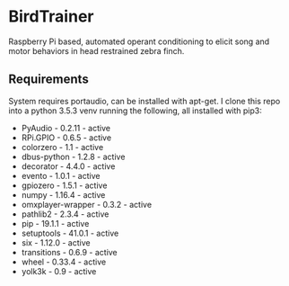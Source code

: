 # BirdTrainer
Raspberry Pi based, automated operant conditioning to elicit song and motor behaviors in head restrained zebra finch.

## Requirements
System requires portaudio, can be installed with apt-get. I clone this repo into a python 3.5.3 venv running the following, all installed with pip3:
* PyAudio         - 0.2.11       - active 
* RPi.GPIO        - 0.6.5        - active 
* colorzero       - 1.1          - active 
* dbus-python     - 1.2.8        - active 
* decorator       - 4.4.0        - active 
* evento          - 1.0.1        - active 
* gpiozero        - 1.5.1        - active 
* numpy           - 1.16.4       - active 
* omxplayer-wrapper - 0.3.2        - active 
* pathlib2        - 2.3.4        - active 
* pip             - 19.1.1       - active 
* setuptools      - 41.0.1       - active 
* six             - 1.12.0       - active 
* transitions     - 0.6.9        - active 
* wheel           - 0.33.4       - active 
* yolk3k          - 0.9          - active 
